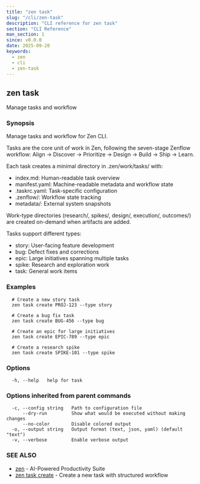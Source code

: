 ```yaml
---
title: "zen task"
slug: "/cli/zen-task"
description: "CLI reference for zen task"
section: "CLI Reference"
man_section: 1
since: v0.0.0
date: 2025-09-20
keywords:
  - zen
  - cli
  - zen-task
---
```


## zen task

Manage tasks and workflow

### Synopsis

Manage tasks and workflow for Zen CLI.

Tasks are the core unit of work in Zen, following the seven-stage Zenflow
workflow: Align → Discover → Prioritize → Design → Build → Ship → Learn.

Each task creates a minimal directory in .zen/work/tasks/ with:
- index.md: Human-readable task overview
- manifest.yaml: Machine-readable metadata and workflow state
- .taskrc.yaml: Task-specific configuration
- .zenflow/: Workflow state tracking
- metadata/: External system snapshots

Work-type directories (research/, spikes/, design/, execution/, outcomes/)
are created on-demand when artifacts are added.

Tasks support different types:
- story: User-facing feature development
- bug: Defect fixes and corrections
- epic: Large initiatives spanning multiple tasks
- spike: Research and exploration work
- task: General work items

### Examples

```
  # Create a new story task
  zen task create PROJ-123 --type story

  # Create a bug fix task
  zen task create BUG-456 --type bug

  # Create an epic for large initiatives
  zen task create EPIC-789 --type epic

  # Create a research spike
  zen task create SPIKE-101 --type spike
```

### Options

```
  -h, --help   help for task
```

### Options inherited from parent commands

```
  -c, --config string   Path to configuration file
      --dry-run         Show what would be executed without making changes
      --no-color        Disable colored output
  -o, --output string   Output format (text, json, yaml) (default "text")
  -v, --verbose         Enable verbose output
```

### SEE ALSO

* [zen](zen.md.md)	 - AI-Powered Productivity Suite
* [zen task create](zen-task-create.md.md)	 - Create a new task with structured workflow

